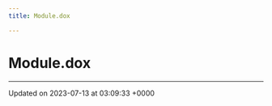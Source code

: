 ```yaml
---
title: Module.dox

---
```


# Module.dox








-------------------------------

Updated on 2023-07-13 at 03:09:33 +0000
